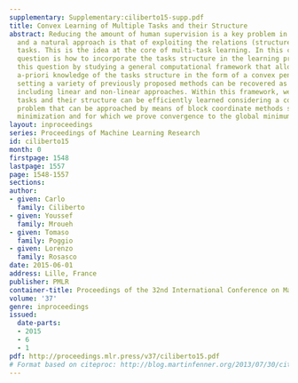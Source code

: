 ```yaml
---
supplementary: Supplementary:ciliberto15-supp.pdf
title: Convex Learning of Multiple Tasks and their Structure
abstract: Reducing the amount of human supervision is a key problem in machine learning
  and a natural approach is that of exploiting the relations (structure) among different
  tasks. This is the idea at the core of multi-task learning. In this context a fundamental
  question is how to incorporate the tasks structure in the learning problem. We tackle
  this question by studying a general computational framework that allows to encode
  a-priori knowledge of the tasks structure in the form of a convex penalty; in this
  setting a variety of previously proposed methods can be recovered as special cases,
  including linear and non-linear approaches. Within this framework, we show that
  tasks and their structure can be efficiently learned considering a convex optimization
  problem that can be approached by means of block coordinate methods such as alternating
  minimization and for which we prove convergence to the global minimum.
layout: inproceedings
series: Proceedings of Machine Learning Research
id: ciliberto15
month: 0
firstpage: 1548
lastpage: 1557
page: 1548-1557
sections: 
author:
- given: Carlo
  family: Ciliberto
- given: Youssef
  family: Mroueh
- given: Tomaso
  family: Poggio
- given: Lorenzo
  family: Rosasco
date: 2015-06-01
address: Lille, France
publisher: PMLR
container-title: Proceedings of the 32nd International Conference on Machine Learning
volume: '37'
genre: inproceedings
issued:
  date-parts:
  - 2015
  - 6
  - 1
pdf: http://proceedings.mlr.press/v37/ciliberto15.pdf
# Format based on citeproc: http://blog.martinfenner.org/2013/07/30/citeproc-yaml-for-bibliographies/
---
```

